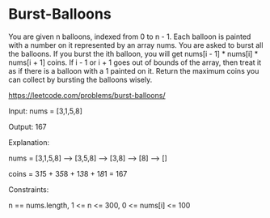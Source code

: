 # Burst-Balloons
You are given n balloons, indexed from 0 to n - 1. Each balloon is painted with a number on it represented by an array nums. You are asked to burst all the balloons.  If you burst the ith balloon, you will get nums[i - 1] * nums[i] * nums[i + 1] coins. If i - 1 or i + 1 goes out of bounds of the array, then treat it as if there is a balloon with a 1 painted on it.  Return the maximum coins you can collect by bursting the balloons wisely.

https://leetcode.com/problems/burst-balloons/

Input: nums = [3,1,5,8]

Output: 167

Explanation:

nums = [3,1,5,8] --> [3,5,8] --> [3,8] --> [8] --> []

coins =  3*1*5    +   3*5*8   +  1*3*8  + 1*8*1 = 167

Constraints:

n == nums.length,
1 <= n <= 300,
0 <= nums[i] <= 100
